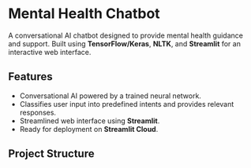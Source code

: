 # Mental Health Chatbot

A conversational AI chatbot designed to provide mental health guidance and support. Built using **TensorFlow/Keras**, **NLTK**, and **Streamlit** for an interactive web interface.

## Features

- Conversational AI powered by a trained neural network.
- Classifies user input into predefined intents and provides relevant responses.
- Streamlined web interface using **Streamlit**.
- Ready for deployment on **Streamlit Cloud**.

## Project Structure